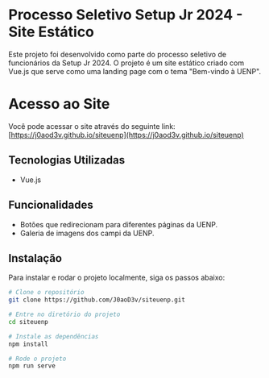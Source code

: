 # Processo Seletivo Setup Jr 2024 - Site Estático

Este projeto foi desenvolvido como parte do processo seletivo de funcionários da Setup Jr 2024. O projeto é um site estático criado com Vue.js que serve como uma landing page com o tema "Bem-vindo à UENP".

# Acesso ao Site

Você pode acessar o site através do seguinte link: [https://j0aod3v.github.io/siteuenp](https://j0aod3v.github.io/siteuenp)

## Tecnologias Utilizadas

- Vue.js

## Funcionalidades

- Botões que redirecionam para diferentes páginas da UENP.
- Galeria de imagens dos campi da UENP.

## Instalação

Para instalar e rodar o projeto localmente, siga os passos abaixo:

```bash
# Clone o repositório
git clone https://github.com/J0aoD3v/siteuenp.git

# Entre no diretório do projeto
cd siteuenp

# Instale as dependências
npm install

# Rode o projeto
npm run serve
